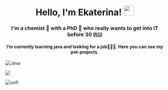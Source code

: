 <h1 align="center">Hello, I'm Ekaterina!</a> 
<img src="https://github.com/blackcater/blackcater/raw/main/images/Hi.gif" height="32"/></h1>
<h3 align="center">I'm a chemist 🧪 with a PhD 📖 who really wants to get into IT before 30 🇷🇺</h3>

<h4 align="center">I’m currently learning java and looking for a job👩🏻‍💻. Here you can see my pet-projects.</h4>

![Java](https://img.shields.io/badge/java-%23ED8B00.svg?style=for-the-badge&logo=openjdk&logoColor=white)

![](https://github-profile-summary-cards.vercel.app/api/cards/profile-details?username=katemerek&theme=radical)

![soft](https://capsule-render.vercel.app/api?type=soft&color=gradient&text=Welcome!&fontSize=40&animation=twinkling)
